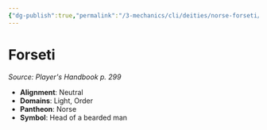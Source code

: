 ```yaml
---
{"dg-publish":true,"permalink":"/3-mechanics/cli/deities/norse-forseti/","tags":["ttrpg-cli/compendium/src/5e/phb","ttrpg-cli/deity/norse","ttrpg-cli/domain/light","ttrpg-cli/domain/order"],"noteIcon":""}
---
```


# Forseti
*Source: Player's Handbook p. 299* 

- **Alignment**: Neutral
- **Domains**: Light, Order
- **Pantheon**: Norse
- **Symbol**: Head of a bearded man